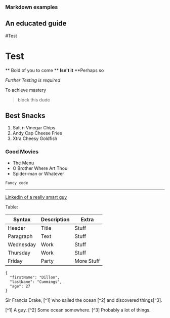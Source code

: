 ### Markdown examples

## An educated guide

#Test
# Test

** Bold of you to come **
**Isn't it**
**Perhaps so

*Further Testing is required*

To achieve mastery

>block this dude

## Best Snacks

1. Salt n Vinegar Chips
2. Andy Cap Cheese Fries
3. Xtra Cheesy Goldfish

### Good Movies

- The Menu
- O Brother Where Art Thou
- Spider-man or Whatever

`Fancy code`

---

[Linkedin of a really smart guy](https://www.linkedin.com/in/dilloncummings/)

Table:

| Syntax | Description | Extra |
| ----------- | ----------- | --- |
| Header | Title | Stuff |
| Paragraph | Text | Stuff |
| Wednesday | Work | Stuff |
| Thursday | Work | Stuff |
| Friday | Party | More Stuff |

```
{
  "firstName": "Dillon",
  "lastName": "Cummings",
  "age": 27
}
```

Sir Francis Drake, [^1] who sailed the ocean [^2] and discovered things[^3].

[^1] A guy.
[^2] Some ocean somewhere.
[^3] Probably a lot of things.
  


